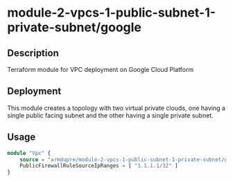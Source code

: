 # module-2-vpcs-1-public-subnet-1-private-subnet/google

## Description
Terraform module for VPC deployment on Google Cloud Platform

## Deployment
This module creates a topology with two virtual private clouds, one having a single public facing subnet and the other having a single private subnet.

## Usage
```tf
module "Vpc" {
	source = "armdupre/module-2-vpcs-1-public-subnet-1-private-subnet/google"
	PublicFirewallRuleSourceIpRanges = [ "1.1.1.1/32" ]
}
```
